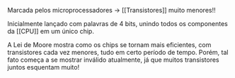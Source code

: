 Marcada pelos microprocessadores -> [[Transistores]] muito menores!!

Inicialmente lançado com palavras de 4 bits, unindo todos os componentes da [[CPU]] em um único chip.

A Lei de Moore mostra como os chips se tornam mais eficientes, com transistores cada vez menores, tudo em certo período de tempo. Porém, tal fato começa a se mostrar inválido atualmente, já que muitos transistores juntos esquentam muito!


